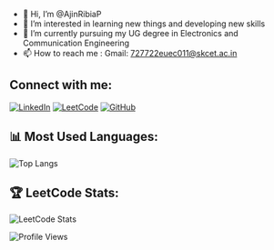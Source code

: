 - 👋 Hi, I’m @AjinRibiaP
- 👀 I’m interested in learning new things and developing new skills
- 🌱 I’m currently pursuing my UG degree in Electronics and Communication Engineering
- 📫 How to reach me : Gmail: 727722euec011@skcet.ac.in 

<!---
AjinRibiaP/AjinRibiaP is a ✨ special ✨ repository because its `README.md` (this file) appears on your GitHub profile.
You can click the Preview link to take a look at your changes.
--->

## Connect with me:
[![LinkedIn](https://img.shields.io/badge/LinkedIn-blue?style=for-the-badge&logo=linkedin)](https://www.linkedin.com/in/ajin-ribia-p-36a62a255/)
[![LeetCode](https://img.shields.io/badge/LeetCode-orange?style=for-the-badge&logo=leetcode)](https://leetcode.com/u/Ajin_Ribia/)
[![GitHub](https://img.shields.io/badge/GitHub-black?style=for-the-badge&logo=github)](https://github.com/AjinRibiaP)


## 📊 Most Used Languages:
![Top Langs](https://github-readme-stats.vercel.app/api/top-langs/?username=your-username&layout=compact&theme=radical)


## 🏆 LeetCode Stats:
![LeetCode Stats](https://leetcard.jacoblin.cool/Ajin_Ribia?theme=dark&font=Abel&ext=heatmap)

![Profile Views](https://komarev.com/ghpvc/?username=Ajin_Ribia&color=blue)

